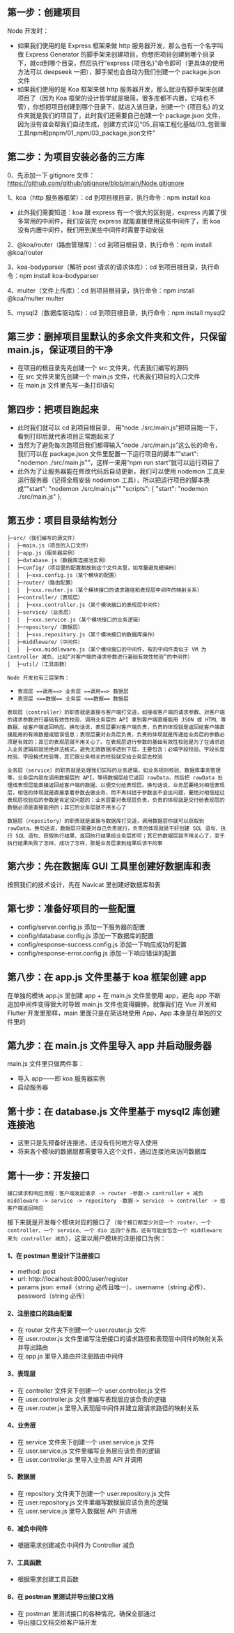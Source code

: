 ## 第一步：创建项目

Node 开发时：
  * 如果我们使用的是 Express 框架来做 http 服务器开发，那么也有一个名字叫做 Express Generator 的脚手架来创建项目，你想把项目创建到哪个目录下，就cd到哪个目录，然后执行“express {项目名}”命令即可（更具体的使用方法可以 deepseek 一把），脚手架也会自动为我们创建一个 package.json 文件
  * 如果我们使用的是 Koa 框架来做 http 服务器开发，那么就没有脚手架来创建项目了（因为 Koa 框架的设计哲学就是极简，很多库都不内置，它啥也不管），你想把项目创建到哪个目录下，就进入该目录，创建一个 {项目名} 的文件夹就是我们的项目了，此时我们还需要自己创建一个 package.json 文件，因为没有谁会帮我们自动生成，创建方式详见“05_前端工程化基础/03_包管理工具npm和pnpm/01_npm/03_package.json文件”

## 第二步：为项目安装必备的三方库

0、先添加一下 gitignore 文件：https://github.com/github/gitignore/blob/main/Node.gitignore

1、koa（http 服务器框架）：cd 到项目根目录，执行命令：npm install koa
  * 此外我们需要知道：koa 跟 express 有一个很大的区别是，express 内置了很多常用的中间件，我们安装完 express 就能直接使用这些中间件了，而 koa 没有内置中间件，我们用到某些中间件时需要手动安装

2、@koa/router（路由管理库）：cd 到项目根目录，执行命令：npm install @koa/router

3、koa-bodyparser（解析 post 请求的请求体库）：cd 到项目根目录，执行命令：npm install koa-bodyparser

4、multer（文件上传库）：cd 到项目根目录，执行命令：npm install @koa/multer multer

5、mysql2（数据库驱动库）：cd 到项目根目录，执行命令：npm install mysql2

## 第三步：删掉项目里默认的多余文件夹和文件，只保留main.js，保证项目的干净
  * 在项目的根目录先先创建一个 src 文件夹，代表我们编写的源码
  * 在 src 文件夹里先创建一个 main.js 文件，代表我们项目的入口文件
  * 在 main.js 文件里先写一条打印语句

## 第四步：把项目跑起来
  * 此时我们就可以 cd 到项目根目录， 用“node ./src/main.js”把项目跑一下，看到打印后就代表项目正常跑起来了
  * 当然为了避免每次跑项目我们都得输入“node ./src/main.js”这么长的命令，我们可以在 package.json 文件里配置一下运行项目的脚本“"start": "nodemon ./src/main.js"”，这样一来用“npm run start”就可以运行项目了
  * 此外为了让服务器能在修改代码后自动更新，我们可以使用 nodemon 工具来运行服务器（记得全局安装 nodemon 工具），所以把运行项目的脚本换成“"start": "nodemon ./src/main.js"”
  "scripts": { 
    "start": "nodemon ./src/main.js"
  },

## 第五步：项目目录结构划分

```
├─src/（我们编写的源文件）
│  ├─main.js（项目的入口文件）
│  ├─app.js（服务器实例）
│  ├─database.js（数据库连接池实例）
│  ├─config/（项目里的配置都放到这个文件夹里，如常量避免硬编码）
│  │  ├─xxx.config.js（某个模块的配置）
│  ├─router/（路由配置）
│  │  ├─xxx.router.js（某个模块接口的请求路径和表现层中间件的映射关系）
│  ├─controller/（表现层）
│  │  ├─xxx.controller.js（某个模块接口的表现层中间件）
│  ├─service/（业务层）
│  │  ├─xxx.service.js（某个模块接口的业务逻辑）
│  ├─repository/（数据层）
│  │  ├─xxx.repository.js（某个模块接口的数据库操作）
│  ├─middleware/（中间件）
│  │  ├─xxx.middleware.js（某个模块接口的中间件，有的中间件类似于 VM 为 Controller 减负、比如“对客户端的请求参数进行基础有效性校验”的中间件）
│  ├─util/（工具函数）
```

`Node 开发也有三层架构：`
* `表现层 ==调用==> 业务层 ==调用==> 数据层`
* `表现层 <==数据== 业务层 <==数据== 数据层`

`表现层（controller）的职责就是直接与客户端打交道，如接收客户端的请求参数、对客户端的请求参数进行基础有效性校验、调用业务层的 API 拿到客户端直接能用 JSON 或 HTML 等数据、给客户端返回响应。换句话说，表现层要对客户端负责，负责的体现就是返回给客户端直接能用的有效数据或错误信息；表现层要对业务层负责，负责的体现就是传递给业务层的参数必须是有效的；其它的表现层就不用关心了。在表现层进行参数的基础有效性校验是为了在请求进入业务逻辑前就拒绝非法格式，避免无效数据渗透到下层，主要包含：必填字段校验、字段长度校验、字段格式校验等，其它跟业务相关的校验就交给业务层去校验`

`业务层（service）的职责就是处理我们实际的业务逻辑，如业务规则校验、数据库事务管理等，业务层内部在调用数据层的 API，等待数据层给它返回 rawData，然后把 rawData 处理成表现层能直接返回给客户端的数据、以便交付给表现层。换句话说，业务层要绝对相信表现层，相信的体现就是直接拿着参数去做业务，而不再纠结于参数会不会出问题，要绝对相信经过表现层校验后的参数是肯定没问题的；业务层要对表现层负责，负责的体现就是交付给表现层的数据必须是直接能用的；其它的业务层就不用关心了`

`数据层（repository）的职责就是直接与数据库打交道，调用数据层你就可以获取到 rawData。换句话说，数据层只需要对自己负责就行，负责的体现就是干好创建 SQL 语句、执行 SQL 语句、获取执行结果、返回执行结果给业务层即可；其它的数据层就不用关心了，至于执行结果失败了怎样、成功了怎样，那是业务层拿到结果后该干的事`

## 第六步：先在数据库 GUI 工具里创建好数据库和表

按照我们的技术设计，先在 Navicat 里创建好数据库和表

## 第七步：准备好项目的一些配置

* config/server.config.js 添加一下服务器的配置
* config/database.config.js 添加一下数据库的配置
* config/response-success.config.js 添加一下响应成功的配置
* config/response-error.config.js 添加一下响应错误的配置

## 第八步：在 app.js 文件里基于 koa 框架创建 app

在单独的模块 app.js 里创建 app + 在 main.js 文件里使用 app，避免 app 不断追加中间件变得很大时导致 main.js 文件也变得臃肿。就像我们在 Vue 开发和 Flutter 开发里那样，main 里面只是在简洁地使用  App，App 本身是在单独的文件里的

## 第九步：在 main.js 文件里导入 app 并启动服务器

main.js 文件里只做两件事：
  * 导入 app——即 koa 服务器实例
  * 启动服务器

## 第十步：在 database.js 文件里基于 mysql2 库创建连接池

* 这里只是先预备好连接池，还没有任何地方导入使用
* 将来各个模块的数据层都需要导入这个文件，通过连接池来访问数据库

## 第十一步：开发接口

`接口请求和响应流程：客户端发起请求 -> router -参数-> controller + 减负 middleware -> service -> repository -数据-> service -> controller -> 给客户端返回响应`

接下来就是开发每个模块对应的接口了（`每个接口都至少对应一个 router、一个 controller、一个 service、一个 dio 这四个东西，还有可能会包含一个 middleware 来为 controller 减负`），这里以用户模块的注册接口为例：

#### 1、在 postman 里设计下注册接口
  * method: post
  * url: http://localhost:8000/user/register
  * params json: email（string 必传且唯一）、username（string 必传）、password（string 必传）

#### 2、注册接口的路由配置
  * 在 router 文件夹下创建一个 user.router.js 文件
  * 在 user.router.js 文件里编写注册接口的请求路径和表现层中间件的映射关系并导出路由
  * 在 app.js 里导入路由并注册路由中间件

#### 3、表现层
  * 在 controller 文件夹下创建一个 user.controller.js 文件
  * 在 user.controller.js 文件里编写表现层应该负责的逻辑
  * 在 user.router.js 里导入表现层中间件并建立跟请求路径的映射关系

#### 4、业务层
  * 在 service 文件夹下创建一个 user.service.js 文件
  * 在 user.service.js 文件里编写业务层应该负责的逻辑
  * 在 user.controller.js 里导入业务层 API 并调用

#### 5、数据层
  * 在 repository 文件夹下创建一个 user.repository.js 文件
  * 在 user.repository.js 文件里编写数据层应该负责的逻辑
  * 在 user.service.js 里导入数据层 API 并调用

#### 6、减负中间件
  * 根据需求创建减负中间件为 Controller 减负

#### 7、工具函数
  * 根据需求创建工具函数

#### 8、在 postman 里测试并导出接口文档
  * 在 postman 里测试接口的各种情况，确保全部通过
  * 导出接口文档交给客户端开发